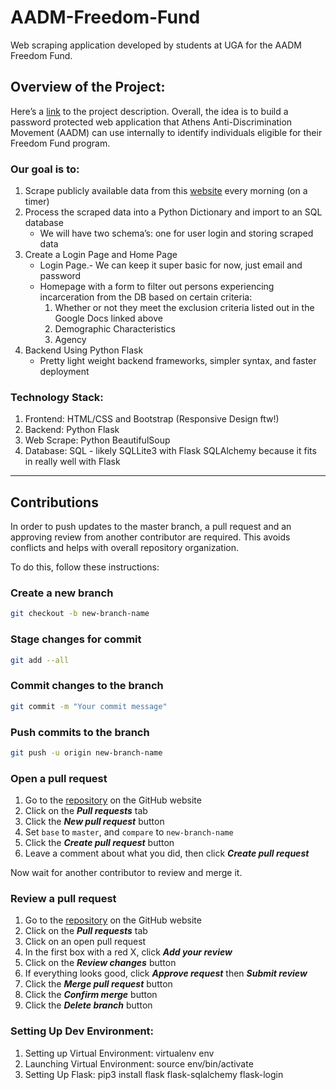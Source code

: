 # AADM-Freedom-Fund

Web scraping application developed by students at UGA for the AADM Freedom Fund.

## Overview of the Project:

Here’s a [link](https://docs.google.com/document/d/1ge8wgcUFPzQh9OQZC-WhiMtNgm_smqViKxc0nHIMH-0/edit) to the project description. Overall, the idea is to build a password protected web application that Athens Anti-Discrimination Movement (AADM) can use internally to identify individuals eligible for their Freedom Fund program.

### Our goal is to:

1. Scrape publicly available data from this [website](http://enigma.athensclarkecounty.com/photo/jailcurrent.asp) every morning (on a timer)
1. Process the scraped data into a Python Dictionary and import to an SQL database
   - We will have two schema’s: one for user login and storing scraped data
1. Create a Login Page and Home Page
   - Login Page.- We can keep it super basic for now, just email and password
   - Homepage with a form to filter out persons experiencing incarceration from the DB based on certain criteria:
     1. Whether or not they meet the exclusion criteria listed out in the Google Docs linked above
     1. Demographic Characteristics
     1. Agency
1. Backend Using Python Flask
   - Pretty light weight backend frameworks, simpler syntax, and faster deployment

### Technology Stack:

1. Frontend: HTML/CSS and Bootstrap (Responsive Design ftw!)
2. Backend: Python Flask
3. Web Scrape: Python BeautifulSoup
4. Database: SQL - likely SQLLite3 with Flask SQLAlchemy because it fits in really well with Flask

---

## Contributions

In order to push updates to the master branch, a pull request and an approving review from another contributor are required. This avoids conflicts and helps with overall repository organization.

To do this, follow these instructions:

### Create a new branch

```bash
git checkout -b new-branch-name
```

### Stage changes for commit

```bash
git add --all
```

### Commit changes to the branch

```bash
git commit -m "Your commit message"
```

### Push commits to the branch

```bash
git push -u origin new-branch-name
```

### Open a pull request

1.  Go to the [repository](https://github.com/joshmess/AADM-Freedom-Fund) on the GitHub website
2.  Click on the **_Pull requests_** tab
3.  Click the **_New pull request_** button
4.  Set `base` to `master`, and `compare` to `new-branch-name`
5.  Click the **_Create pull request_** button
6.  Leave a comment about what you did, then click **_Create pull request_**

Now wait for another contributor to review and merge it.

### Review a pull request

1.  Go to the [repository](https://github.com/joshmess/AADM-Freedom-Fund) on the GitHub website
2.  Click on the **_Pull requests_** tab
3.  Click on an open pull request
4.  In the first box with a red X, click **_Add your review_**
5.  Click on the **_Review changes_** button
6.  If everything looks good, click **_Approve request_** then **_Submit review_**
7.  Click the **_Merge pull request_** button
8.  Click the **_Confirm merge_** button
9.  Click the **_Delete branch_** button

### Setting Up Dev Environment:

1. Setting up Virtual Environment: virtualenv env
2. Launching Virtual Environment: source env/bin/activate
3. Setting Up Flask: pip3 install flask flask-sqlalchemy flask-login
